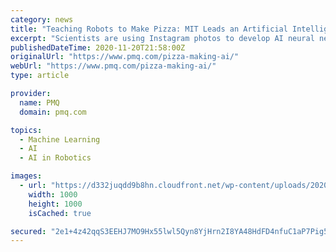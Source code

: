 ```yaml
---
category: news
title: "Teaching Robots to Make Pizza: MIT Leads an Artificial Intelligence Revolution"
excerpt: "Scientists are using Instagram photos to develop AI neural network systems that can learn basic pizza-making skills."
publishedDateTime: 2020-11-20T21:58:00Z
originalUrl: "https://www.pmq.com/pizza-making-ai/"
webUrl: "https://www.pmq.com/pizza-making-ai/"
type: article

provider:
  name: PMQ
  domain: pmq.com

topics:
  - Machine Learning
  - AI
  - AI in Robotics

images:
  - url: "https://d332juqdd9b8hn.cloudfront.net/wp-content/uploads/2020/11/ROBOT-WITH-PIZZA.jpeg"
    width: 1000
    height: 1000
    isCached: true

secured: "2e1+4z42qqS3EEHJ7MO9Hx55lwl5Qyn8YjHrn2I8YA48HdFD4nfuC1aP7Pig52UVGRGUOoKCiu7NIK2Q/ey2M8Jd4P8oaPZGOOa80G5lnBdhWUMiI+mcoP5g6+W5EO+XKBFXGemJnD6SQIrPHbL80pJw9AwF/43Df2vOoJdFqlGrmDuIkaQo8ocpzePFnhjGiz47xx9KxFmznFXMFStddaBmji87y+y1s3q1B4MpURdC7AY1VlfZRxmHdhHxHeide9+uOA37TAqm5KGohrjtihQWZ7nNJEVLqrUdPipNlgFpF0ANLCO+Q3+yRPZtkGK0SZCRsSKCj9e8Ly/TwrH1iBwbS1UgJ+RUAxpwkmU48lI=;Y5GKW4yT4U42PsyjX0JK6g=="
---
```


